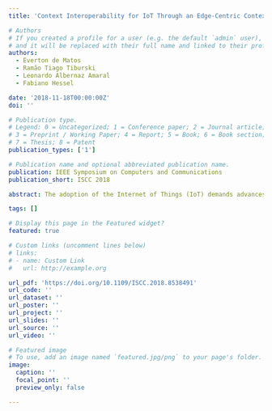 ```yaml
---
title: 'Context Interoperability for IoT Through an Edge-Centric Context Sharing Architecture'

# Authors
# If you created a profile for a user (e.g. the default `admin` user), write the username (folder name) here
# and it will be replaced with their full name and linked to their profile.
authors:
  - Everton de Matos
  - Ramão Tiago Tiburski
  - Leonardo Albernaz Amaral
  - Fabiano Hessel

date: '2018-11-18T00:00:00Z'
doi: ''

# Publication type.
# Legend: 0 = Uncategorized; 1 = Conference paper; 2 = Journal article;
# 3 = Preprint / Working Paper; 4 = Report; 5 = Book; 6 = Book section;
# 7 = Thesis; 8 = Patent
publication_types: ['1']

# Publication name and optional abbreviated publication name.
publication: IEEE Symposium on Computers and Communications
publication_short: ISCC 2018

abstract: The adoption of the Internet of Things (IoT) demands advances to cope with the large heterogeneity of IoT entities (i.e., systems, applications, and devices). Context information is an essential characteristic of these entities, which can store relevant details about their environments and related events. However, with the integration of different IoT vertical domains, providing isolated context is no longer enough. Sharing the context information is mandatory to have interoperability. Edge computing emerges as a promising approach to help in filling the context sharing gap by minimizing information overhead and reducing network latency. In this sense, this paper defines an Edge-centric Context Sharing Architecture able to make context sharing based on edge-to-fog approach. We also discuss the requirements for context sharing and the related work in the area to make clear the novelty of the architecture.

tags: []

# Display this page in the Featured widget?
featured: true

# Custom links (uncomment lines below)
# links:
# - name: Custom Link
#   url: http://example.org

url_pdf: 'https://doi.org/10.1109/ISCC.2018.8538491'
url_code: ''
url_dataset: ''
url_poster: ''
url_project: ''
url_slides: ''
url_source: ''
url_video: ''

# Featured image
# To use, add an image named `featured.jpg/png` to your page's folder.
image:
  caption: ''
  focal_point: ''
  preview_only: false

---
```

